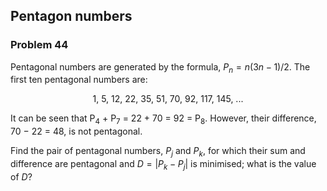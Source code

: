 ﻿## Pentagon numbers
### Problem 44

Pentagonal numbers are generated by the formula, $P_n=n(3n−1)/2$. The first ten pentagonal numbers are:

<p align="center">1, 5, 12, 22, 35, 51, 70, 92, 117, 145, ...</p>

It can be seen that P<sub>4</sub> + P<sub>7</sub> = 22 + 70 = 92 = P<sub>8</sub>. However, their difference, 70 − 22 = 48, is not pentagonal.

Find the pair of pentagonal numbers, $P_j$ and $P_k$, for which their sum and difference are pentagonal and $D = | P_k − P_j |$ is minimised; what is the value of $D$?